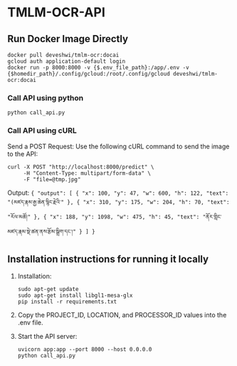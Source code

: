
# TMLM-OCR-API

## Run Docker Image Directly
```
docker pull deveshwi/tmlm-ocr:docai
gcloud auth application-default login
docker run -p 8000:8000 -v {$.env_file_path}:/app/.env -v  {$homedir_path}/.config/gcloud:/root/.config/gcloud deveshwi/tmlm-ocr:docai
```
### Call API using python
```
python call_api.py
```
### Call API using cURL
Send a POST Request: Use the following cURL command to send the image to the API:

```
curl -X POST "http://localhost:8000/predict" \
     -H "Content-Type: multipart/form-data" \
     -F "file=@tmp.jpg"
```
Output:
`{
    "output": [
        {
            "x": 100,
            "y": 47,
            "w": 600,
            "h": 122,
            "text": "(མཛད་རྣམ་རྒྱ་ཆེན་སྙིང་རྗེའི་"
        },
        {
            "x": 310,
            "y": 175,
            "w": 204,
            "h": 70,
            "text": "རོལ་མཚོ།"
        },
        {
            "x": 188,
            "y": 1098,
            "w": 475,
            "h": 45,
            "text": "ནོར་གླིང་མཛད་རྣམ་སྡེ་ཚན་ནས་རྩོམ་སྒྲིག་དང་།"
        }
    ]
}`

## Installation instructions for running it locally 

1. Installation:
   ```
   sudo apt-get update
   sudo apt-get install libgl1-mesa-glx
   pip install -r requirements.txt
   ```
   

4. Copy the PROJECT_ID, LOCATION, and PROCESSOR_ID values into the .env file.

5. Start the API server:
   ```
   uvicorn app:app --port 8000 --host 0.0.0.0
   python call_api.py
   ```
